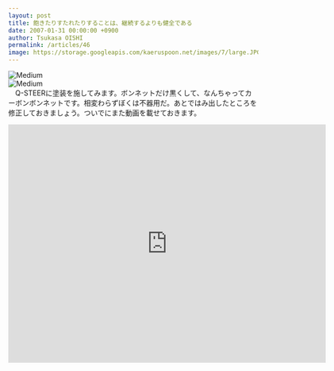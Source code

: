 ```yaml
---
layout: post
title: 飽きたりすたれたりすることは、継続するよりも健全である
date: 2007-01-31 00:00:00 +0900
author: Tsukasa OISHI
permalink: /articles/46
image: https://storage.googleapis.com/kaeruspoon.net/images/7/large.JPG?1300871324
---
```



![Medium](https://storage.googleapis.com/kaeruspoon.net/images/7/medium.JPG?1300871324)  
 ![Medium](https://storage.googleapis.com/kaeruspoon.net/images/8/medium.JPG?1300871333)  
　Q-STEERに塗装を施してみます。ボンネットだけ黒くして、なんちゃってカーボンボンネットです。相変わらずぼくは不器用だ。あとではみ出したところを修正しておきましょう。ついでにまた動画を載せておきます。  

<iframe width="640" height="480" src="https://www.youtube.com/embed/ieudMt0jX14" frameborder="0" allowfullscreen></iframe>  
